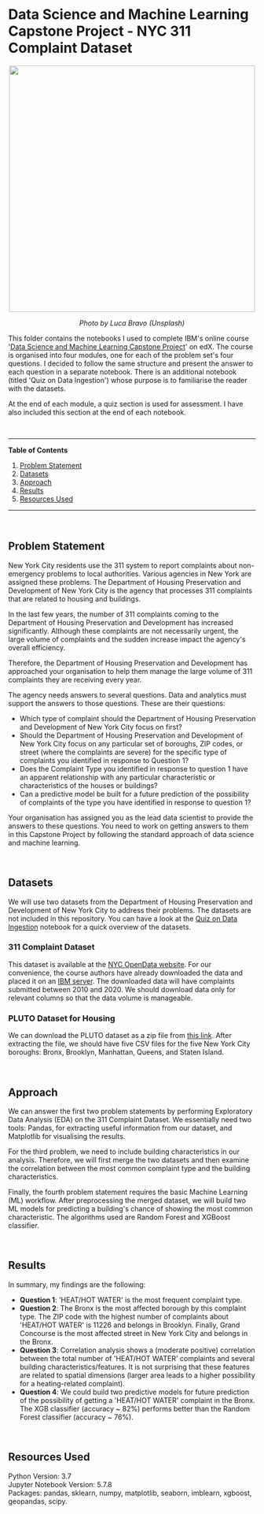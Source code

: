 # Data Science and Machine Learning Capstone Project - NYC 311 Complaint Dataset

<p align="center">
  <img width="500" src="https://images.unsplash.com/photo-1496588152823-86ff7695e68f?ixlib=rb-1.2.1&ixid=MXwxMjA3fDB8MHxwaG90by1wYWdlfHx8fGVufDB8fHw%3D&auto=format&fit=crop&w=1350&q=80">
</p>
<p align="center"><em>Photo by Luca Bravo (Unsplash)</em></p>

This folder contains the notebooks I used to complete IBM's online course '[Data Science and Machine Learning Capstone Project](https://www.edx.org/course/data-science-and-machine-learning-capstone-project)' on edX. The course is organised into four modules, one for each of the problem set's four questions. I decided to follow the same structure and present the answer to each question in a separate notebook. There is an additional notebook (titled 'Quiz on Data Ingestion') whose purpose is to familiarise the reader with the datasets. 

At the end of each module, a quiz section is used for assessment. I have also included this section at the end of each notebook. 

<br>

---

**Table of Contents**

1. [Problem Statement](Problem-Statement)
2. [Datasets](Datasets)
3. [Approach](Approach)
4. [Results](Results)
5. [Resources Used](Resources-Used)

---

<br>

## Problem Statement

New York City residents use the 311 system to report complaints about non-emergency problems to local authorities. Various agencies in New York are assigned these problems. The Department of Housing Preservation and Development of New York City is the agency that processes 311 complaints that are related to housing and buildings.

In the last few years, the number of 311 complaints coming to the Department of Housing Preservation and Development has increased significantly. Although these complaints are not necessarily urgent, the large volume of complaints and the sudden increase impact the agency's overall efficiency.

Therefore, the Department of Housing Preservation and Development has approached your organisation to help them manage the large volume of 311 complaints they are receiving every year.

The agency needs answers to several questions. Data and analytics must support the answers to those questions. These are their  questions:

- Which type of complaint should the Department of Housing Preservation and Development of New York City focus on first?
- Should the Department of Housing Preservation and Development of New York City focus on any particular set of boroughs, ZIP codes, or street (where the complaints are severe) for the specific type of complaints you identified in response to Question 1?
- Does the Complaint Type you identified in response to question 1 have an apparent relationship with any particular characteristic or characteristics of the houses or buildings?
- Can a predictive model be built for a future prediction of the possibility of complaints of the type you have identified in response to question 1?

Your organisation has assigned you as the lead data scientist to provide the answers to these questions. You need to work on getting answers to them in this Capstone Project by following the standard approach of data science and machine learning.

<br>

## Datasets

We will use two datasets from the Department of Housing Preservation and Development of New York City to address their problems. The datasets are not included in this repository. You can have a look at the [Quiz on Data Ingestion](https://github.com/KOrfanakis/MOOCs/blob/main/Python_Data_Science_IBM/05-Data_Science_and_Machine_Learning_Capstone_Project/Quiz_on_Data_Ingestion.ipynb) notebook for a quick overview of the datasets.

### 311 Complaint Dataset

This dataset is available at the [NYC OpenData website](https://data.cityofnewyork.us/Social-Services/311-Service-Requests-from-2010-to-Present/erm2-nwe9). For our convenience, the course authors have already downloaded the data and placed it on an [IBM server](https://cocl.us/311_NYC_Dataset). The downloaded data will have complaints submitted between 2010 and 2020. We should download data only for relevant columns so that the data volume is manageable.

### PLUTO Dataset for Housing

We can download the PLUTO dataset as a zip file from [this link](https://data.cityofnewyork.us/City-Government/Primary-Land-Use-Tax-Lot-Output-PLUTO-/xuk2-nczf ). After extracting the file, we should have five CSV files for the five New York City boroughs: Bronx, Brooklyn, Manhattan, Queens, and Staten Island.

<br>

## Approach

We can answer the first two problem statements by performing Exploratory Data Analysis (EDA) on the 311 Complaint Dataset. We essentially need two tools: Pandas, for extracting useful information from our dataset, and Matplotlib for visualising the results.

For the third problem, we need to include building characteristics in our analysis. Therefore, we will first merge the two datasets and then examine the correlation between the most common complaint type and the building characteristics.

Finally, the fourth problem statement requires the basic Machine Learning (ML) workflow. After preprocessing the merged dataset, we will build two ML models for predicting a building's chance of showing the most common characteristic. The algorithms used are Random Forest and XGBoost classifier.

<br>

## Results

In summary, my findings are the following:

- **Question 1**: 'HEAT/HOT WATER' is the most frequent complaint type.
- **Question 2**: The Bronx is the most affected borough by this complaint type. The ZIP code with the highest number of complaints about 'HEAT/HOT WATER' is 11226 and belongs in Brooklyn. Finally,  Grand Concourse is the most affected street in New York City and belongs in the Bronx.
- **Question 3**: Correlation analysis shows a  (moderate positive) correlation between the total number of 'HEAT/HOT WATER' complaints and several building characteristics/features. It is not surprising that these features are related to spatial dimensions (larger area leads to a higher possibility for a heating-related complaint).
- **Question 4**: We could build two predictive models for future prediction of the possibility of getting a 'HEAT/HOT WATER' complaint in the Bronx. The XGB classifier (accuracy ~ 82%) performs better than the Random Forest classifier (accuracy ~ 76%).

<br>

## Resources Used

Python Version: 3.7 <br>
Jupyter Notebook Version: 5.7.8<br>
Packages: pandas, sklearn, numpy, matplotlib, seaborn, imblearn, xgboost, geopandas, scipy.

